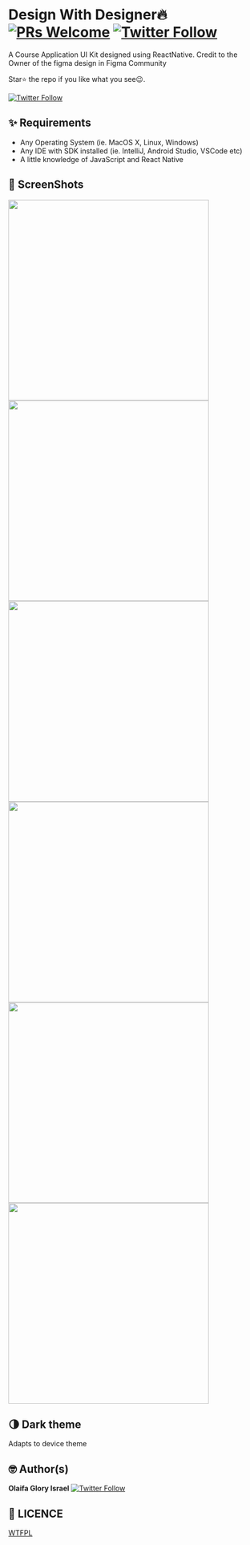 # Design With Designer🔥 [![PRs Welcome](https://img.shields.io/badge/PRs-welcome-brightgreen.svg?style=flat-square)](http://makeapullrequest.com) [![Twitter Follow](https://img.shields.io/twitter/follow/kheeng_splash?style=social)](https://twitter.com/kheeng_splash)

A Course Application UI Kit designed using ReactNative. Credit to the Owner of the figma design in Figma Community

Star⭐ the repo if you like what you see😉.

[![Twitter Follow](https://img.shields.io/twitter/follow/kheeng_splash?style=social)](https://twitter.com/kheeng_splash)

## ✨ Requirements

- Any Operating System (ie. MacOS X, Linux, Windows)
- Any IDE with SDK installed (ie. IntelliJ, Android Studio, VSCode etc)
- A little knowledge of JavaScript and React Native

## 📸 ScreenShots


 <img src="ss/first.jpg" width="400">   <img src="ss/second.jpg" width="400"> 
 <img src="ss/third.jpg" width="400">  <img src="ss/fourth.jpg" width="400"> 
 <img src="ss/fifth.jpg" width="400">  <img src="ss/sixth.jpg" width="400"> 



## 🌗 Dark theme

Adapts to device theme

## 🤓 Author(s)

**Olaifa Glory Israel** [![Twitter Follow](https://img.shields.io/twitter/follow/kheeng_splash?style=social)](https://twitter.com/kheeng_splash)

## 🔖 LICENCE

[WTFPL](http://www.wtfpl.net/about/)